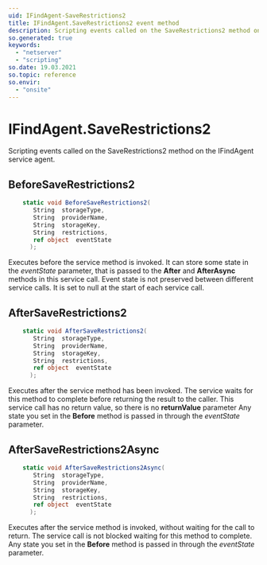 ```yaml
---
uid: IFindAgent-SaveRestrictions2
title: IFindAgent.SaveRestrictions2 event method
description: Scripting events called on the SaveRestrictions2 method on the IFindAgent service agent.
so.generated: true
keywords:
  - "netserver"
  - "scripting"
so.date: 19.03.2021
so.topic: reference
so.envir:
  - "onsite"
---
```

# IFindAgent.SaveRestrictions2

Scripting events called on the <see cref='M:SuperOffice.CRM.Services.IFindAgent.SaveRestrictions2'>SaveRestrictions2</see> method on the <see cref='IFindAgent'>IFindAgent</see>  service agent.

## BeforeSaveRestrictions2
```cs
    static void BeforeSaveRestrictions2(
       String  storageType,
       String  providerName,
       String  storageKey,
       String  restrictions,
       ref object  eventState
      );
```
Executes before the service method is invoked.
It can store some state in the *eventState* parameter, that is passed to the **After** and **AfterAsync** methods in this service call.
Event state is not preserved between different service calls. It is set to null at the start of each service call.
## AfterSaveRestrictions2
```cs
    static void AfterSaveRestrictions2(
       String  storageType,
       String  providerName,
       String  storageKey,
       String  restrictions,
       ref object  eventState
      );
```
Executes after the service method has been invoked. The service waits for this method to complete before returning the result to the caller.
This service call has no return value, so there is no **returnValue** parameter
Any state you set in the **Before** method is passed in through the *eventState* parameter.
## AfterSaveRestrictions2Async
```cs
    static void AfterSaveRestrictions2Async(
       String  storageType,
       String  providerName,
       String  storageKey,
       String  restrictions,
       ref object  eventState
      );
```
Executes after the service method is invoked, without waiting for the call to return.
The service call is not blocked waiting for this method to complete.
Any state you set in the **Before** method is passed in through the *eventState* parameter.

